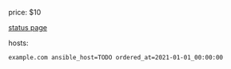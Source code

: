

price: $10

[status page](https://etke.cc/order/status/#a379a6f6eeafb9a55e378c118034e2751e682fab9f2d30ab13d2125586ce1947)

hosts:
```
example.com ansible_host=TODO ordered_at=2021-01-01_00:00:00
```



